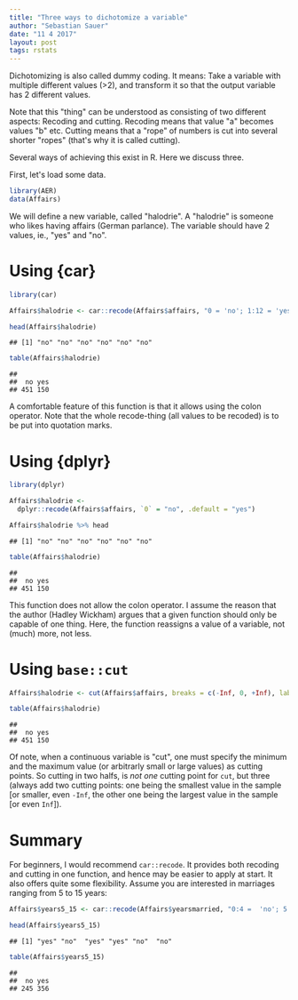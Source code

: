 ```yaml
---
title: "Three ways to dichotomize a variable"
author: "Sebastian Sauer"
date: "11 4 2017"
layout: post
tags: rstats
---
```




Dichotomizing is also called dummy coding. It means: Take a variable with multiple different values (>2), and transform it so that the output variable has 2 different values.

Note that this "thing" can be understood as consisting of two different aspects: Recoding and cutting. Recoding means that value "a" becomes values "b" etc. Cutting means that a "rope" of numbers is cut into several shorter "ropes" (that's why it is called cutting).

Several ways of achieving this exist in R. Here we discuss three.


First, let's load some data.


```r
library(AER)
data(Affairs)
```


We will define a new variable, called "halodrie". A "halodrie" is someone who likes having affairs (German parlance). The variable should have 2 values, ie., "yes" and "no".

# Using {car}


```r
library(car)

Affairs$halodrie <- car::recode(Affairs$affairs, "0 = 'no'; 1:12 = 'yes'")

head(Affairs$halodrie)
```

```
## [1] "no" "no" "no" "no" "no" "no"
```

```r
table(Affairs$halodrie)
```

```
## 
##  no yes 
## 451 150
```

A comfortable feature of this function is that it allows using the colon operator. Note that the whole recode-thing (all values to be recoded) is to be put into quotation marks.

# Using {dplyr}


```r
library(dplyr)

Affairs$halodrie <- 
  dplyr::recode(Affairs$affairs, `0` = "no", .default = "yes")

Affairs$halodrie %>% head
```

```
## [1] "no" "no" "no" "no" "no" "no"
```

```r
table(Affairs$halodrie)
```

```
## 
##  no yes 
## 451 150
```


This function does not allow the colon operator. I assume the reason that the author (Hadley Wickham) argues that a given function should only be capable of one thing. Here, the function reassigns a value of a variable, not (much) more, not less. 


# Using `base::cut`


```r
Affairs$halodrie <- cut(Affairs$affairs, breaks = c(-Inf, 0, +Inf), labels = c("no", "yes"))

table(Affairs$halodrie)
```

```
## 
##  no yes 
## 451 150
```

Of note, when a continuous variable is "cut", one must specify the minimum and the maximum value (or arbitrarly small or large values) as cutting points. So cutting in two halfs, is *not one* cutting point for `cut`, but three (always add two cutting points: one being the smallest value in the sample [or smaller, even `-Inf`, the other one being the largest value in the sample [or even `Inf`]).

# Summary

For beginners, I would recommend `car::recode`. It provides both recoding and cutting in one function, and hence may be easier to apply at start. It also offers quite some flexibility. Assume you are interested in marriages ranging from 5 to 15 years:


```r
Affairs$years5_15 <- car::recode(Affairs$yearsmarried, "0:4 =  'no'; 5:15 = 'yes'; else = 'no'")

head(Affairs$years5_15)
```

```
## [1] "yes" "no"  "yes" "yes" "no"  "no"
```

```r
table(Affairs$years5_15)
```

```
## 
##  no yes 
## 245 356
```


